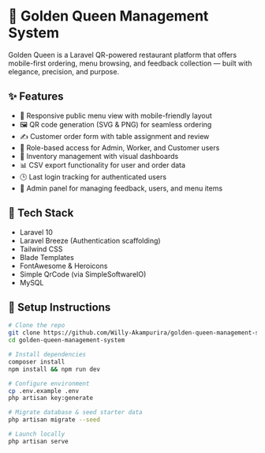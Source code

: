 # 👑 Golden Queen Management System

Golden Queen is a Laravel QR-powered restaurant platform that offers mobile-first ordering, menu browsing, and feedback collection — built with elegance, precision, and purpose.

## ✨ Features

- 📱 Responsive public menu view with mobile-friendly layout
- 🖼️ QR code generation (SVG & PNG) for seamless ordering
- ✍️ Customer order form with table assignment and review
- 🔐 Role-based access for Admin, Worker, and Customer users
- 🧮 Inventory management with visual dashboards
- 📊 CSV export functionality for user and order data
- 🕒 Last login tracking for authenticated users
- 🧾 Admin panel for managing feedback, users, and menu items

## 🚀 Tech Stack

- Laravel 10
- Laravel Breeze (Authentication scaffolding)
- Tailwind CSS
- Blade Templates
- FontAwesome & Heroicons
- Simple QrCode (via SimpleSoftwareIO)
- MySQL

## 🧪 Setup Instructions

```bash
# Clone the repo
git clone https://github.com/Willy-Akampurira/golden-queen-management-system.git
cd golden-queen-management-system

# Install dependencies
composer install
npm install && npm run dev

# Configure environment
cp .env.example .env
php artisan key:generate

# Migrate database & seed starter data
php artisan migrate --seed

# Launch locally
php artisan serve

